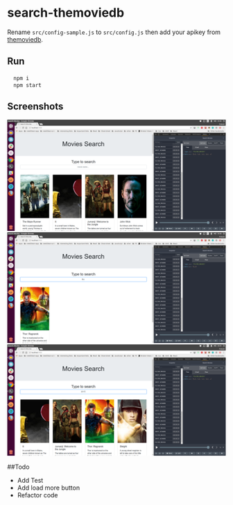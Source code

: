 # search-themoviedb

Rename `src/config-sample.js` to `src/config.js` then add your apikey from [themoviedb](http://themoviedb.org).

## Run

```
  npm i
  npm start
```

## Screenshots

![Landing page](https://raw.githubusercontent.com/prakash118/search-themoviedb/master/screenshots/all.png)
![Search keyword the](https://raw.githubusercontent.com/prakash118/search-themoviedb/master/screenshots/thor.png)
![Search keyword 2017](https://raw.githubusercontent.com/prakash118/search-themoviedb/master/screenshots/year.png)

##Todo

- Add Test
- Add load more button
- Refactor code
